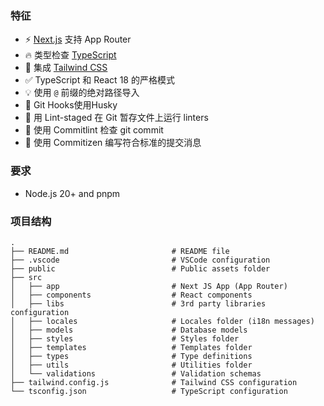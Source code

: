 ### 特征

- ⚡ [Next.js](https://nextjs.org) 支持 App Router
- 🔥 类型检查 [TypeScript](https://www.typescriptlang.org)
- 💎 集成 [Tailwind CSS](https://tailwindcss.com)
- ✅ TypeScript 和 React 18 的严格模式
- 💡 使用 `@` 前缀的绝对路径导入
- 🦊 Git Hooks使用Husky
- 🚫 用 Lint-staged 在 Git 暂存文件上运行 linters
- 🚓 使用 Commitlint 检查 git commit
- 📓 使用 Commitizen 编写符合标准的提交消息

### 要求

- Node.js 20+ and pnpm

### 项目结构

```shell
.
├── README.md                       # README file
├── .vscode                         # VSCode configuration
├── public                          # Public assets folder
├── src
│   ├── app                         # Next JS App (App Router)
│   ├── components                  # React components
│   ├── libs                        # 3rd party libraries configuration
│   ├── locales                     # Locales folder (i18n messages)
│   ├── models                      # Database models
│   ├── styles                      # Styles folder
│   ├── templates                   # Templates folder
│   ├── types                       # Type definitions
│   ├── utils                       # Utilities folder
│   └── validations                 # Validation schemas
├── tailwind.config.js              # Tailwind CSS configuration
└── tsconfig.json                   # TypeScript configuration
```

